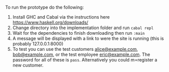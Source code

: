 To run the prototype do the following:

1. Install GHC and Cabal via the instructions here https://www.haskell.org/downloads/
2. Change directory into the implementation folder and run `cabal repl`
3. Wait for the dependencies to finish downloading then run `:main`
4. A message will be displayed with a link to were the site is running (this is probably 127.0.0.1:8000)
5. To test you can use the test customers alice@example.com, bob@example.com, or the test employee eric@example.com. The password for all of these is `pass`. Alternatively you could m=register a new customer.
